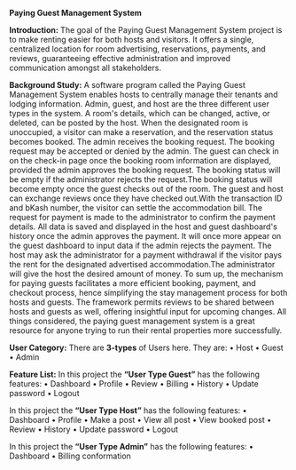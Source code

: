 **Paying Guest Management System**

**Introduction:**
The goal of the Paying Guest Management System project is to make renting easier for both hosts and visitors. It offers a single, centralized location for room advertising, reservations, payments, and reviews, guaranteeing effective administration and improved communication amongst all stakeholders.

**Background Study:**
A software program called the Paying Guest Management System enables hosts to centrally manage their tenants and lodging information. Admin, guest, and host are the three different user types in the system. A room's details, which can be changed, active, or deleted, can be posted by the host. When the designated room is unoccupied, a visitor can make a reservation, and the reservation status becomes booked. The admin receives the booking request. The booking request may be accepted or denied by the admin. The guest can check in on the check-in page once the booking room information are displayed, provided the admin approves the booking request. The booking status will be empty if the administrator rejects the request.The booking status will become empty once the guest checks out of the room. The guest and host can exchange reviews once they have checked out.With the transaction ID and bKash number, the visitor can settle the accommodation bill. The request for payment is made to the administrator to confirm the payment details. All data is saved and displayed in the host and guest dashboard's history once the admin approves the payment. It will once more appear on the guest dashboard to input data if the admin rejects the payment. The host may ask the administrator for a payment withdrawal if the visitor pays the rent for the designated advertised accommodation.The administrator will give the host the desired amount of money. To sum up, the mechanism for paying guests facilitates a more efficient booking, payment, and checkout process, hence simplifying the stay management process for both hosts and guests. The framework permits reviews to be shared between hosts and guests as well, offering insightful input for upcoming changes. All things considered, the paying guest management system is a great resource for anyone trying to run their rental properties more successfully.

**User Category:**
There are **3-types** of Users here. They are:
    • Host
    • Guest
    • Admin

**Feature List:**
In this project the **“User Type Guest”** has the following features:
    • Dashboard
    • Profile
    • Review
    • Billing
    • History
    • Update password
    • Logout
    
In this project the **“User Type Host”** has the following features:
    • Dashboard
    • Profile
    • Make a post
    • View all post
    • View booked post
    • Review
    • History
    • Update password
    • Logout
    
In this project the **“User Type Admin”** has the following features:
    • Dashboard
    • Billing conformation
  

